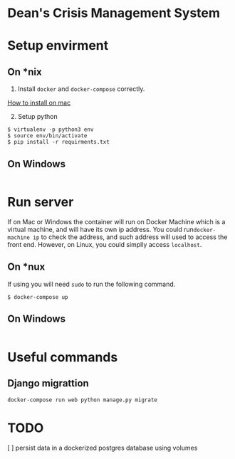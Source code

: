 # Dean's Crisis Management System


# Setup envirment

## On *nix

1. Install `docker` and `docker-compose` correctly.

[How to install on mac](http://sourabhbajaj.com/mac-setup/Docker/)

2. Setup python
```shell
$ virtualenv -p python3 env 
$ source env/bin/activate
$ pip install -r requirments.txt
```

## On Windows
```
```

# Run server

If on Mac or Windows the container will run on Docker Machine which is a virtual machine, and will have its own ip address. You could run`docker-machine ip` to check the address, and such address will used to access the front end. However, on Linux, you could simplly access `localhost`.

## On *nux

If using you will need `sudo` to run the following command.
```shell
$ docker-compose up
```

## On Windows

```

```


# Useful commands

## Django migrattion

``` shell
docker-compose run web python manage.py migrate
```

# TODO

[ ] persist data in a dockerized postgres database using volumes
